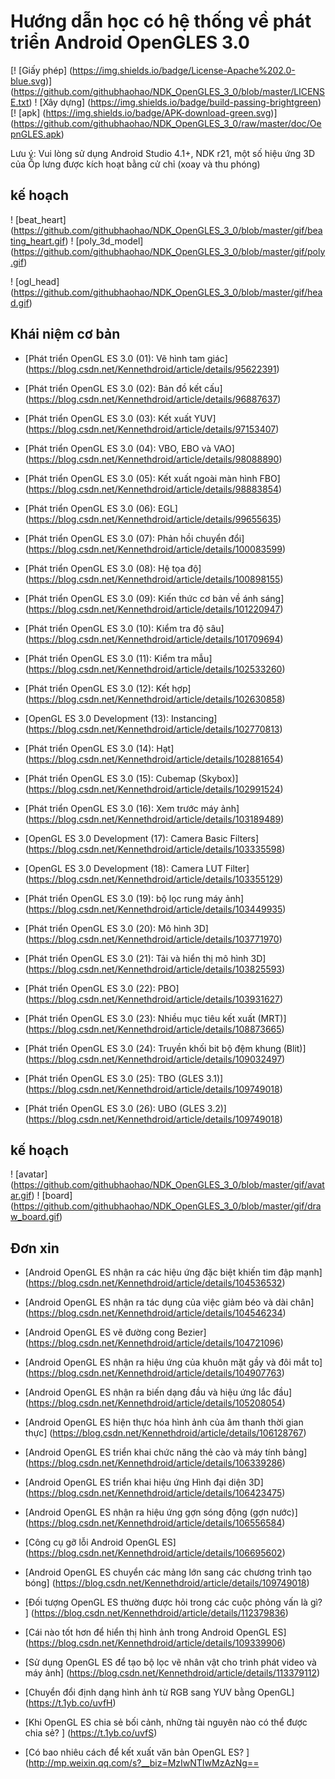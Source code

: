 # Hướng dẫn học có hệ thống về phát triển Android OpenGLES 3.0

[! [Giấy phép] (https://img.shields.io/badge/License-Apache%202.0-blue.svg)] (https://github.com/githubhaohao/NDK_OpenGLES_3_0/blob/master/LICENSE.txt)
! [Xây dựng] (https://img.shields.io/badge/build-passing-brightgreen)
[! [apk] (https://img.shields.io/badge/APK-download-green.svg)] (https://github.com/githubhaohao/NDK_OpenGLES_3_0/raw/master/doc/OepnGLES.apk)


Lưu ý: Vui lòng sử dụng Android Studio 4.1+, NDK r21, một số hiệu ứng 3D của Ốp lưng được kích hoạt bằng cử chỉ (xoay và thu phóng)


## kế hoạch


! [beat_heart] (https://github.com/githubhaohao/NDK_OpenGLES_3_0/blob/master/gif/beating_heart.gif)
! [poly_3d_model] (https://github.com/githubhaohao/NDK_OpenGLES_3_0/blob/master/gif/poly.gif)

! [ogl_head] (https://github.com/githubhaohao/NDK_OpenGLES_3_0/blob/master/gif/head.gif)


## Khái niệm cơ bản

- [Phát triển OpenGL ES 3.0 (01): Vẽ hình tam giác] (https://blog.csdn.net/Kennethdroid/article/details/95622391)

- [Phát triển OpenGL ES 3.0 (02): Bản đồ kết cấu] (https://blog.csdn.net/Kennethdroid/article/details/96887637)

- [Phát triển OpenGL ES 3.0 (03): Kết xuất YUV] (https://blog.csdn.net/Kennethdroid/article/details/97153407)

- [Phát triển OpenGL ES 3.0 (04): VBO, EBO và VAO] (https://blog.csdn.net/Kennethdroid/article/details/98088890)

- [Phát triển OpenGL ES 3.0 (05): Kết xuất ngoài màn hình FBO] (https://blog.csdn.net/Kennethdroid/article/details/98883854)

- [Phát triển OpenGL ES 3.0 (06): EGL] (https://blog.csdn.net/Kennethdroid/article/details/99655635)

- [Phát triển OpenGL ES 3.0 (07): Phản hồi chuyển đổi] (https://blog.csdn.net/Kennethdroid/article/details/100083599)

- [Phát triển OpenGL ES 3.0 (08): Hệ tọa độ] (https://blog.csdn.net/Kennethdroid/article/details/100898155)

- [Phát triển OpenGL ES 3.0 (09): Kiến thức cơ bản về ánh sáng] (https://blog.csdn.net/Kennethdroid/article/details/101220947)

- [Phát triển OpenGL ES 3.0 (10): Kiểm tra độ sâu] (https://blog.csdn.net/Kennethdroid/article/details/101709694)

- [Phát triển OpenGL ES 3.0 (11): Kiểm tra mẫu] (https://blog.csdn.net/Kennethdroid/article/details/102533260)

- [Phát triển OpenGL ES 3.0 (12): Kết hợp] (https://blog.csdn.net/Kennethdroid/article/details/102630858)

- [OpenGL ES 3.0 Development (13): Instancing] (https://blog.csdn.net/Kennethdroid/article/details/102770813)

- [Phát triển OpenGL ES 3.0 (14): Hạt] (https://blog.csdn.net/Kennethdroid/article/details/102881654)

- [Phát triển OpenGL ES 3.0 (15): Cubemap (Skybox)] (https://blog.csdn.net/Kennethdroid/article/details/102991524)

- [Phát triển OpenGL ES 3.0 (16): Xem trước máy ảnh] (https://blog.csdn.net/Kennethdroid/article/details/103189489)

- [OpenGL ES 3.0 Development (17): Camera Basic Filters] (https://blog.csdn.net/Kennethdroid/article/details/103335598)

- [OpenGL ES 3.0 Development (18): Camera LUT Filter] (https://blog.csdn.net/Kennethdroid/article/details/103355129)

- [Phát triển OpenGL ES 3.0 (19): bộ lọc rung máy ảnh] (https://blog.csdn.net/Kennethdroid/article/details/103449935)

- [Phát triển OpenGL ES 3.0 (20): Mô hình 3D] (https://blog.csdn.net/Kennethdroid/article/details/103771970)

- [Phát triển OpenGL ES 3.0 (21): Tải và hiển thị mô hình 3D] (https://blog.csdn.net/Kennethdroid/article/details/103825593)

- [Phát triển OpenGL ES 3.0 (22): PBO] (https://blog.csdn.net/Kennethdroid/article/details/103931627)

- [Phát triển OpenGL ES 3.0 (23): Nhiều mục tiêu kết xuất (MRT)] (https://blog.csdn.net/Kennethdroid/article/details/108873665)

- [Phát triển OpenGL ES 3.0 (24): Truyền khối bit bộ đệm khung (Blit)] (https://blog.csdn.net/Kennethdroid/article/details/109032497)

- [Phát triển OpenGL ES 3.0 (25): TBO (GLES 3.1)] (https://blog.csdn.net/Kennethdroid/article/details/109749018)

- [Phát triển OpenGL ES 3.0 (26): UBO (GLES 3.2)] (https://blog.csdn.net/Kennethdroid/article/details/109749018)


## kế hoạch

! [avatar] (https://github.com/githubhaohao/NDK_OpenGLES_3_0/blob/master/gif/avatar.gif)
! [board] (https://github.com/githubhaohao/NDK_OpenGLES_3_0/blob/master/gif/draw_board.gif)

## Đơn xin

- [Android OpenGL ES nhận ra các hiệu ứng đặc biệt khiến tim đập mạnh] (https://blog.csdn.net/Kennethdroid/article/details/104536532)

- [Android OpenGL ES nhận ra tác dụng của việc giảm béo và dài chân] (https://blog.csdn.net/Kennethdroid/article/details/104546234)

- [Android OpenGL ES vẽ đường cong Bezier] (https://blog.csdn.net/Kennethdroid/article/details/104721096)

- [Android OpenGL ES nhận ra hiệu ứng của khuôn mặt gầy và đôi mắt to] (https://blog.csdn.net/Kennethdroid/article/details/104907763)

- [Android OpenGL ES nhận ra biến dạng đầu và hiệu ứng lắc đầu] (https://blog.csdn.net/Kennethdroid/article/details/105208054)

- [Android OpenGL ES hiện thực hóa hình ảnh của âm thanh thời gian thực] (https://blog.csdn.net/Kennethdroid/article/details/106128767)

- [Android OpenGL ES triển khai chức năng thẻ cào và máy tính bảng] (https://blog.csdn.net/Kennethdroid/article/details/106339286)

- [Android OpenGL ES triển khai hiệu ứng Hình đại diện 3D] (https://blog.csdn.net/Kennethdroid/article/details/106423475)

- [Android OpenGL ES nhận ra hiệu ứng gợn sóng động (gợn nước)] (https://blog.csdn.net/Kennethdroid/article/details/106556584)

- [Công cụ gỡ lỗi Android OpenGL ES] (https://blog.csdn.net/Kennethdroid/article/details/106695602)

- [Android OpenGL ES chuyển các mảng lớn sang các chương trình tạo bóng] (https://blog.csdn.net/Kennethdroid/article/details/109749018)

- [Đối tượng OpenGL ES thường được hỏi trong các cuộc phỏng vấn là gì? ] (https://blog.csdn.net/Kennethdroid/article/details/112379836)

- [Cái nào tốt hơn để hiển thị hình ảnh trong Android OpenGL ES] (https://blog.csdn.net/Kennethdroid/article/details/109339906)

- [Sử dụng OpenGL ES để tạo bộ lọc vẽ nhân vật cho trình phát video và máy ảnh] (https://blog.csdn.net/Kennethdroid/article/details/113379112)

- [Chuyển đổi định dạng hình ảnh từ RGB sang YUV bằng OpenGL] (https://t.1yb.co/uvfH)

- [Khi OpenGL ES chia sẻ bối cảnh, những tài nguyên nào có thể được chia sẻ? ] (https://t.1yb.co/uvfS)

- [Có bao nhiêu cách để kết xuất văn bản OpenGL ES? ] (http://mp.weixin.qq.com/s?__biz=MzIwNTIwMzAzNg==
